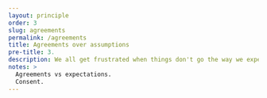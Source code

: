 ```yaml
---
layout: principle
order: 3
slug: agreements
permalink: /agreements
title: Agreements over assumptions
pre-title: 3.
description: We all get frustrated when things don't go the way we expect. Pre-emptively transform expectations into explicit agreements to save a world of pain.
notes: >
  Agreements vs expectations.
  Consent.
---
```


